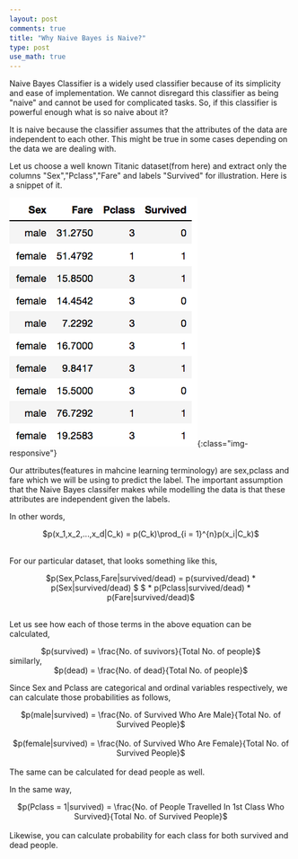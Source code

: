 ```yaml
---
layout: post
comments: true
title: "Why Naive Bayes is Naive?"
type: post
use_math: true
---
```


Naive Bayes Classifier is a widely used classifier because of its simplicity and ease of implementation. We cannot disregard this classifier as being "naive" and cannot be used for complicated tasks. So, if this classifier is powerful enough what is so naive about it?

It is naive because the classifier assumes that the attributes of the data are independent to each other. This might be true in some cases depending on the data we are dealing with.

Let us choose a well known Titanic dataset(from here) and extract only the columns "Sex","Pclass","Fare" and labels "Survived" for  illustration. Here is a snippet of it.

 ![Titanic_dataset](/assets/titanic_dataset.png){:class="img-responsive"}

Our attributes(features in mahcine learning terminology) are sex,pclass and fare which we will be using to predict the label. The important assumption that the Naive Bayes classifer makes while modelling the data is that these attributes are independent given the labels.

In other words,
<center> $p(x_1,x_2,...,x_d|C_k) = p(C_k)\prod_{i = 1}^{n}p(x_i|C_k)$ </center>
<br>

For our particular dataset, that looks something like this,
<br>
<center>$p(Sex,Pclass,Fare|survived/dead) = p(survived/dead) * p(Sex|survived/dead) $
						$ * p(Pclass|survived/dead) * p(Fare|survived/dead)$ </center>
<br>

Let us see how each of those terms in the above equation can be calculated,
<center> $p(survived) = \frac{No. of suvivors}{Total No. of people}$ </center>
similarly,
<center> $p(dead) = \frac{No. of dead}{Total No. of people}$ </center>

Since Sex and Pclass are categorical and ordinal variables respectively, we can calculate those probabilities as follows,
<center> $p(male|survived) = \frac{No. of Survived Who Are Male}{Total No. of Survived People}$ </center>
<br>
<center> $p(female|survived) = \frac{No. of Survived Who Are Female}{Total No. of Survived People}$ </center>
<br>
The same can be calculated for dead people as well.

In the same way,
<center> $p(Pclass = 1|survived) = \frac{No. of People Travelled In 1st Class Who Survived}{Total No. of Survived People}$ </center>
<br>
Likewise, you can calculate probability for each class for both survived and dead people.
